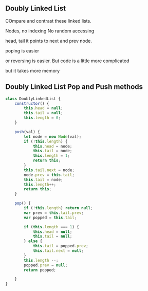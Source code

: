 ## Doubly Linked List

COmpare and contrast these linked lists.

Nodes, no indexing
No random accessing

head, tail
it points to next and prev node.

poping is easier

or reversing is easier. But code is a little more complicated

but it takes more memory

## Doubly Linked List Pop and Push methods
```js
class DoublyLinkedList {
    constructor() {
        this.head = null;
        this.tail = null;
        this.length = 0;
    }

    push(val) {
        let node = new Node(val);
        if (!this.length) {
            this.head = node;
            this.tail = node;
            this.length = 1;
            return this;
        }
        this.tail.next = node;
        node.prev = this.tail;
        this.tail = node;
        this.length++;
        return this;
    }

    pop() {
        if (!this.length) return null;
        var prev = this.tail.prev;
        var popped = this.tail;

        if (this.length === 1) {
            this.head = null;
            this.tail = null;
        } else {
            this.tail = popped.prev;
            this.tail.next = null;
        }
        this.length --;
        popped.prev = null;
        return popped;

    }
}
```